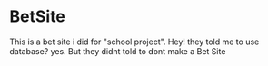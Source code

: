 # BetSite
This is a bet site i did for "school project". Hey! they told me to use database? yes.  But they didnt told to dont make a Bet Site

